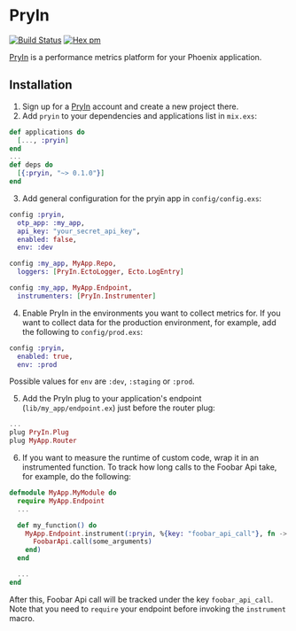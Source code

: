 # PryIn

[![Build Status](https://travis-ci.org/pryin-io/pryin.svg?branch=master)](https://travis-ci.org/pryin-io/pryin)
[![Hex pm](http://img.shields.io/hexpm/v/pryin.svg?style=flat)](https://hex.pm/packages/pryin)

[PryIn](https://pryin.io) is a performance metrics platform for your Phoenix application.

## Installation

  1. Sign up for a [PryIn](https://pryin.io) account and create a new project there.
  2. Add `pryin` to your dependencies and applications list in `mix.exs`:

```elixir
def applications do
  [..., :pryin]
end
...
def deps do
  [{:pryin, "~> 0.1.0"}]
end
```

  3. Add general configuration for the pryin app in `config/config.exs`:

```elixir
config :pryin,
  otp_app: :my_app,
  api_key: "your_secret_api_key",
  enabled: false,
  env: :dev

config :my_app, MyApp.Repo,
  loggers: [PryIn.EctoLogger, Ecto.LogEntry]

config :my_app, MyApp.Endpoint,
  instrumenters: [PryIn.Instrumenter]
```


  4. Enable PryIn in the environments you want to collect metrics for.
    If you want to collect data for the production environment, for example,
    add the following to `config/prod.exs`:

```elixir
config :pryin,
  enabled: true,
  env: :prod
```

  Possible values for `env` are `:dev`, `:staging` or `:prod`.

  5. Add the PryIn plug to your application's endpoint (`lib/my_app/endpoint.ex`) just before the router plug:

```elixir
...
plug PryIn.Plug
plug MyApp.Router
```

  6. If you want to measure the runtime of custom code, wrap it in an instrumented function.
    To track how long calls to the Foobar Api take, for example, do the following:

```elixir
defmodule MyApp.MyModule do
  require MyApp.Endpoint
  ...

  def my_function() do
    MyApp.Endpoint.instrument(:pryin, %{key: "foobar_api_call"}, fn ->
      FoobarApi.call(some_arguments)
    end)
  end

  ...
end
```

  After this, Foobar Api call will be tracked under the key `foobar_api_call`.
  Note that you need to `require` your endpoint before invoking the `instrument` macro.
